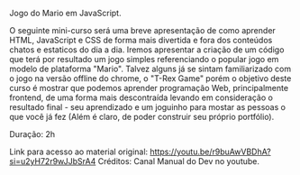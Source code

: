 Jogo do Mario em JavaScript.

O seguinte mini-curso será uma breve apresentação de como aprender HTML, JavaScript e CSS de forma mais divertida e 
fora dos conteúdos chatos e estaticos do dia a dia. Iremos apresentar a criação de um código que terá por resultado 
um jogo simples referenciando o popular jogo em modelo de plataforma "Mario". Talvez alguns já se sintam familiarizado 
com o jogo na versão offline do chrome, o "T-Rex Game" porém o objetivo deste curso é mostrar que podemos aprender programação Web, 
principalmente frontend, de uma forma mais descontraída levando em consideração o resultado final - seu aprendizado e um joguinho para 
mostar as pessoas o que você já fez (Além é claro, de poder construir seu próprio portfólio).

Duração: 2h

Link para acesso ao material original: https://youtu.be/r9buAwVBDhA?si=u2yH72r9wJJbSrA4
Créditos: Canal Manual do Dev no youtube.
